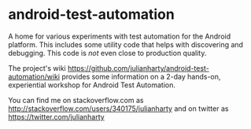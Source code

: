 android-test-automation
=======================

A home for various experiments with test automation for the Android platform. This includes some utility code that helps with discovering and debugging. This code is *not* even close to production quality.

The project's wiki https://github.com/julianharty/android-test-automation/wiki provides some information on a 2-day hands-on, experiential workshop for Android Test Automation. 

You can find me on stackoverflow.com as http://stackoverflow.com/users/340175/julianharty and on twitter as https://twitter.com/julianharty
